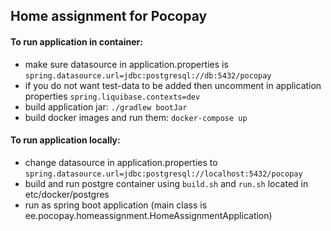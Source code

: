 ## Home assignment for Pocopay

#### To run application in container:
* make sure datasource in application.properties is `spring.datasource.url=jdbc:postgresql://db:5432/pocopay`
* if you do not want test-data to be added then uncomment in application properties `spring.liquibase.contexts=dev`
* build application jar: `./gradlew bootJar`
* build docker images and run them: `docker-compose up`


#### To run application locally:
* change datasource in application.properties to `spring.datasource.url=jdbc:postgresql://localhost:5432/pocopay`
* build and run postgre container using `build.sh` and `run.sh` located in etc/docker/postgres
* run as spring boot application (main class is ee.pocopay.homeassignment.HomeAssignmentApplication)
